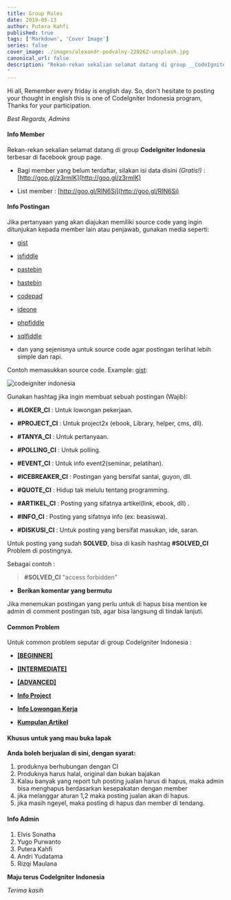 ```yaml
---
title: Group Rules
date: 2019-05-13
author: Putera Kahfi
published: true
tags: ['Markdown', 'Cover Image']
series: false
cover_image: ./images/alexandr-podvalny-220262-unsplash.jpg
canonical_url: false
description: "Rekan-rekan sekalian selamat datang di group __CodeIgniter Indonesia__ terbesar di facebook group page.
"
---
```


Hi all, Remember every friday is english day. So, don't hesitate to posting your thought in english this is one of CodeIgniter Indonesia program, Thanks for your participation.

  

_Best Regards, Admins_

  
  
  
  

#### Info Member

Rekan-rekan sekalian selamat datang di group __CodeIgniter Indonesia__ terbesar di facebook group page.

  

- Bagi member yang belum terdaftar, silakan isi data disini _(Gratis!)_ : [http://goo.gl/z3rmlK](http://goo.gl/z3rmlK)

- List member : [http://goo.gl/RIN6Sj](http://goo.gl/RIN6Sj)

  
  

#### Info Postingan

Jika pertanyaan yang akan diajukan memiliki source code yang ingin ditunjukan kepada member lain atau penjawab, gunakan media seperti:

  

-  [gist](https://gist.github.com)

-  [jsfiddle](https://jsfiddle.net/)

-  [pastebin](http://pastebin.com/)

-  [hastebin](http://hastebin.com/)

-  [codepad](http://codepad.org/)

-  [ideone](http://ideone.com/)

-  [phpfiddle](http://phpfiddle.org/)

-  [sqlfiddle](http://sqlfiddle.com/)

- dan yang sejenisnya untuk source code agar postingan terlihat lebih simple dan rapi.

  

Contoh memasukkan source code. Example: [gist](https://gist.github.com):

  
  

![codeigniter indonesia](https://lh3.googleusercontent.com/-XUPWeP_fOSE/Vjoe6d8jkdI/AAAAAAAAA-s/kD690H8zM-4/w894-h594-no/best_ASK_coding.gif)

  
  

Gunakan hashtag jika ingin membuat sebuah postingan (Wajib):

  

-  __#‎LOKER_CI‬__ : Untuk lowongan pekerjaan.

-  __#‎PROJECT_CI‬__ : Untuk project2x (ebook, Library, helper, cms, dll).

-  __#‎TANYA_CI‬__ : Untuk pertanyaan.

-  __#‎POLLING_CI‬__ : Untuk polling.

-  __#‎EVENT_CI‬__ : Untuk info event2(seminar, pelatihan).

-  __#‎ICEBREAKER_CI‬__ : Postingan yang bersifat santai, guyon, dll.

-  __#‎QUOTE_CI‬__ : Hidup tak melulu tentang programming.

-  __#‎ARTIKEL_CI‬__ : Posting yang sifatnya artikel(link, ebook, dll) .

-  __#INFO_CI__ : Posting yang sifatnya info (ex: beasiswa).

-  __#‎DISKUSI_CI‬__ : Untuk posting yang bersifat masukan, ide, saran.

  

Untuk posting yang sudah __SOLVED__, bisa di kasih hashtag ‪__#‎SOLVED_CI‬__ Problem di postingnya.

  

Sebagai contoh :

> __#SOLVED_CI__ "access forbidden"

  

-  __Berikan komentar yang bermutu__

 
Jika menemukan postingan yang perlu untuk di hapus bisa mention ke admin di comment postingan tsb, agar bisa langsung di tindak lanjuti.

 
  
  
  

#### Common Problem

Untuk common problem seputar di group CodeIgniter Indonesia :

  

-  [__[BEGINNER]__](https://www.facebook.com/notes/codeigniter-indonesia/beginner-solved-ci-common-problems/10152089424375337)

-  [__[INTERMEDIATE]__](https://www.facebook.com/notes/codeigniter-indonesia/intermediate-solved-ci-common-problems/10152092948650337)

-  [__[ADVANCED]__](https://www.facebook.com/notes/codeigniter-indonesia/advanced-solved-ci-common-problems/10152092943165337)

-  [__Info Project__](https://www.facebook.com/notes/codeigniter-indonesia/member-project-lists/10152093407870337)

-  [__Info Lowongan Kerja__](https://www.facebook.com/groups/codeigniter.id/permalink/10152144842570337/)

-  [__Kumpulan Artikel__](https://www.facebook.com/groups/codeigniter.id/permalink/10152161288245337/)

  
  
#### Khusus untuk yang mau buka lapak

**Anda boleh berjualan di sini, dengan syarat:**

1. produknya berhubungan dengan CI
2. Produknya harus halal, original dan bukan bajakan
3. Kalau banyak yang report tuh posting jualan harus di hapus, maka admin bisa menghapus berdasarkan kesepakatan dengan member
4. jika melanggar aturan 1,2 maka posting jualan akan di hapus.
5. jika masih ngeyel, maka posting di hapus dan member di tendang.

  
 

#### Info Admin

1. Elvis Sonatha
2. Yugo Purwanto
3. Putera Kahfi
4. Andri Yudatama
5. Rizqi Maulana

__Maju terus CodeIgniter Indonesia__

  
_Terima kasih_